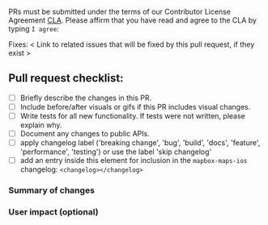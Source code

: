 <!--
Thanks for submitting a pull request!

Please fill out the sections below to complete your submission.

We appreciate your contributions!
-->
PRs must be submitted under the terms of our Contributor License Agreement [CLA](https://github.com/mapbox/mapbox-maps-ios/blob/main/CONTRIBUTING.md#contributor-license-agreement). Please affirm that you have read and agree to the CLA by typing `I agree`:

Fixes: < Link to related issues that will be fixed by this pull request, if they exist >

## Pull request checklist:
 - [ ] Briefly describe the changes in this PR.
 - [ ] Include before/after visuals or gifs if this PR includes visual changes.
 - [ ] Write tests for all new functionality. If tests were not written, please explain why.
 - [ ] Document any changes to public APIs.
 - [ ] apply changelog label ('breaking change', 'bug', 'build', 'docs', 'feature', 'performance', 'testing') or use the label 'skip changelog'
 - [ ] add an entry inside this element for inclusion in the `mapbox-maps-ios` changelog: `<changelog></changelog>`

### Summary of changes

<!--
What changes does this pull request introduce?

• If this is a new feature, include a short summary on how to use it.
• If this is a bug fix, explain how your contribution resolves the problem.
• Include a screenshot or gif if applicable
-->

### User impact (optional)

<!--
If this PR introduces user-facing changes, please note them here.
-->
